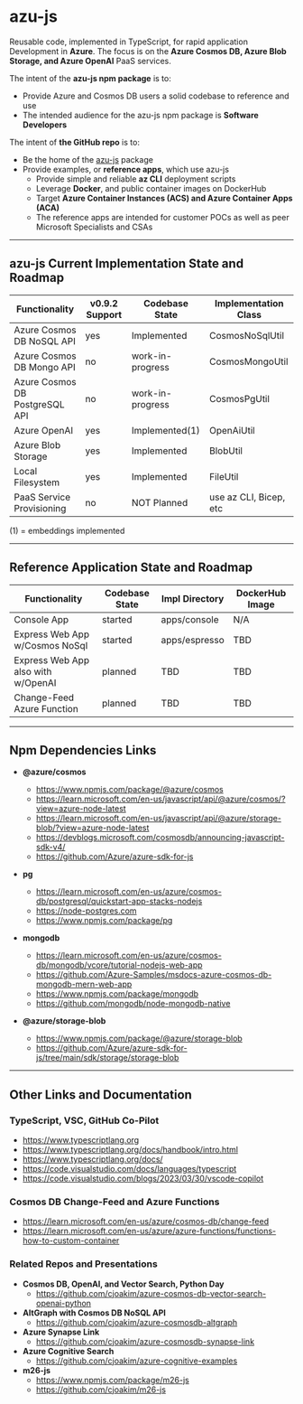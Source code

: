 # azu-js

Reusable code, implemented in TypeScript, for rapid application Development in **Azure**.
The focus is on the **Azure Cosmos DB, Azure Blob Storage, and Azure OpenAI** PaaS services.

The intent of the **azu-js npm package** is to:
- Provide Azure and Cosmos DB users a solid codebase to reference and use
- The intended audience for the azu-js npm package is **Software Developers**

The intent of **the GitHub repo** is to:
- Be the home of the [azu-js](https://www.npmjs.com/package/azu-js) package
- Provide examples, or **reference apps**, which use azu-js
  - Provide simple and reliable **az CLI** deployment scripts
  - Leverage **Docker**, and public container images on DockerHub
  - Target **Azure Container Instances (ACS) and Azure Container Apps (ACA)**
  - The reference apps are intended for customer POCs as well as peer Microsoft Specialists and CSAs

---

## azu-js Current Implementation State and Roadmap

| Functionality                   | v0.9.2 Support    | Codebase State    | Implementation Class   |
| ------------------------------- | ----------------- | ----------------- | ---------------------- |
| Azure Cosmos DB NoSQL API       | yes               | Implemented       | CosmosNoSqlUtil        |
| Azure Cosmos DB Mongo API       | no                | work-in-progress  | CosmosMongoUtil        |
| Azure Cosmos DB PostgreSQL API  | no                | work-in-progress  | CosmosPgUtil           |
| Azure OpenAI                    | yes               | Implemented(1)    | OpenAiUtil             |
| Azure Blob Storage              | yes               | Implemented       | BlobUtil               |
| Local Filesystem                | yes               | Implemented       | FileUtil               |
| PaaS Service Provisioning       | no                | NOT Planned       | use az CLI, Bicep, etc |

(1) = embeddings implemented

---

## Reference Application State and Roadmap

| Functionality                      | Codebase State    | Impl Directory    | DockerHub Image |
| ---------------------------------- | ----------------- | ----------------- | --------------- |
| Console App                        | started           | apps/console      | N/A             |
| Express Web App w/Cosmos NoSql     | started           | apps/espresso     | TBD             |
| Express Web App also with w/OpenAI | planned           | TBD               | TBD             |
| Change-Feed Azure Function         | planned           | TBD               | TBD             |

---

## Npm Dependencies Links

- **@azure/cosmos**
  - https://www.npmjs.com/package/@azure/cosmos
  - https://learn.microsoft.com/en-us/javascript/api/@azure/cosmos/?view=azure-node-latest
  - https://learn.microsoft.com/en-us/javascript/api/@azure/storage-blob/?view=azure-node-latest
  - https://devblogs.microsoft.com/cosmosdb/announcing-javascript-sdk-v4/
  - https://github.com/Azure/azure-sdk-for-js

- **pg**
  - https://learn.microsoft.com/en-us/azure/cosmos-db/postgresql/quickstart-app-stacks-nodejs
  - https://node-postgres.com
  - https://www.npmjs.com/package/pg

- **mongodb**
  - https://learn.microsoft.com/en-us/azure/cosmos-db/mongodb/vcore/tutorial-nodejs-web-app
  - https://github.com/Azure-Samples/msdocs-azure-cosmos-db-mongodb-mern-web-app
  - https://www.npmjs.com/package/mongodb
  - https://github.com/mongodb/node-mongodb-native

- **@azure/storage-blob**
  - https://www.npmjs.com/package/@azure/storage-blob
  - https://github.com/Azure/azure-sdk-for-js/tree/main/sdk/storage/storage-blob

---

## Other Links and Documentation

### TypeScript, VSC, GitHub Co-Pilot

- https://www.typescriptlang.org
- https://www.typescriptlang.org/docs/handbook/intro.html
- https://www.typescriptlang.org/docs/
- https://code.visualstudio.com/docs/languages/typescript
- https://code.visualstudio.com/blogs/2023/03/30/vscode-copilot

### Cosmos DB Change-Feed and Azure Functions

- https://learn.microsoft.com/en-us/azure/cosmos-db/change-feed
- https://learn.microsoft.com/en-us/azure/azure-functions/functions-how-to-custom-container

### Related Repos and Presentations

- **Cosmos DB, OpenAI, and Vector Search, Python Day**
  - https://github.com/cjoakim/azure-cosmos-db-vector-search-openai-python
- **AltGraph with Cosmos DB NoSQL API**
  - https://github.com/cjoakim/azure-cosmosdb-altgraph
- **Azure Synapse Link**
  - https://github.com/cjoakim/azure-cosmosdb-synapse-link
- **Azure Cognitive Search**
  - https://github.com/cjoakim/azure-cognitive-examples
- **m26-js**
  - https://www.npmjs.com/package/m26-js
  - https://github.com/cjoakim/m26-js
